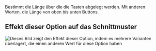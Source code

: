Bestimmt die Länge über die die Tasten abgelegt werden. Mit anderen Worten, die Länge von oben bis unten Buttons.

## Effekt dieser Option auf das Schnittmuster

![Dieses Bild zeigt den Effekt dieser Option, indem es mehrere Varianten überlagert, die einen anderen Wert für diese Option haben](jaeger_buttonlength_sample.svg "Effekt dieser Option auf das Schnittmuster")

